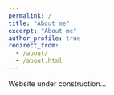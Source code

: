 ```yaml
---
permalink: /
title: "About me"
excerpt: "About me"
author_profile: true
redirect_from: 
  - /about/
  - /about.html
---
```


Website under construction...
